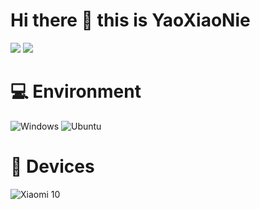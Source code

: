 # Hi there 👋 this is YaoXiaoNie
![](https://github-readme-stats.vercel.app/api?username=yaoxiaonie&show_icons=true&include_all_commits=true)
![](https://github-readme-stats.vercel.app/api/top-langs/?username=yaoxiaonie&layout=compact&langs_count=10)

# 💻 Environment
![Windows](https://img.shields.io/badge/Windows%2011-00BBFF?style=flat-square&logo=Windows&logoColor=ffffff)
![Ubuntu](https://img.shields.io/badge/Ubuntu%2022%2e04-dd4814?style=flat-square&logo=ubuntu&logoColor=ffffff)

# 📱 Devices
![Xiaomi 10](https://img.shields.io/badge/Xiaomi%2010-ED9121?style=flat-square&logo=xiaomi&logoColor=ffffff)
